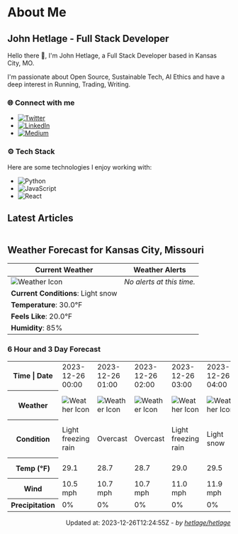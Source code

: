 # About Me

## John Hetlage - Full Stack Developer

Hello there 👋, I'm John Hetlage, a Full Stack Developer based in Kansas City, MO. 

I'm passionate about Open Source, Sustainable Tech, AI Ethics and have a deep interest in Running, Trading, Writing.

### 🌐 Connect with me
- [![Twitter](https://img.shields.io/badge/Twitter-1DA1F2?style=for-the-badge&logo=twitter&logoColor=white)](https://twitter.com/j_hetlage)
- [![LinkedIn](https://img.shields.io/badge/LinkedIn-0077B5?style=for-the-badge&logo=linkedin&logoColor=white)](https://linkedin.com/in/john-hetlage)
- [![Medium](https://img.shields.io/badge/Medium-12100E?style=for-the-badge&logo=medium&logoColor=white)](https://medium.com/@jhetlage)

### ⚙️ Tech Stack
Here are some technologies I enjoy working with:
- ![Python](https://img.shields.io/badge/-Python-05122A?style=flat&logo=Python)
- ![JavaScript](https://img.shields.io/badge/-JavaScript-05122A?style=flat&logo=JavaScript)
- ![React](https://img.shields.io/badge/-React-05122A?style=flat&logo=React)


## Latest Articles

<table>
  <tbody></tbody>
</table>


## Weather Forecast for Kansas City, Missouri

| **Current Weather** | **Weather Alerts** |
|---------------------|--------------------|
| ![Weather Icon](https://cdn.weatherapi.com/weather/64x64/night/326.png) |  _No alerts at this time._  |
| **Current Conditions**: Light snow |  | 
| **Temperature**: 30.0°F |  |
| **Feels Like**: 20.0°F |  |
| **Humidity**: 85% | |

### 6 Hour and 3 Day Forecast

<table>
  <tbody>  
    <tr><th>Time | Date</th><td>2023-12-26 00:00</td><td>2023-12-26 01:00</td><td>2023-12-26 02:00</td><td>2023-12-26 03:00</td><td>2023-12-26 04:00</td><td>2023-12-26 05:00</td><td>2023-12-26</td><td>2023-12-27</td><td>2023-12-28</td></tr>
    <tr><th>Weather</th><td><img src="https://cdn.weatherapi.com/weather/64x64/night/311.png" alt="Weather Icon"></td><td><img src="https://cdn.weatherapi.com/weather/64x64/night/122.png" alt="Weather Icon"></td><td><img src="https://cdn.weatherapi.com/weather/64x64/night/122.png" alt="Weather Icon"></td><td><img src="https://cdn.weatherapi.com/weather/64x64/night/311.png" alt="Weather Icon"></td><td><img src="https://cdn.weatherapi.com/weather/64x64/night/326.png" alt="Weather Icon"></td><td><img src="https://cdn.weatherapi.com/weather/64x64/night/326.png" alt="Weather Icon"></td>
    <td><img src="https://cdn.weatherapi.com/weather/64x64/day/371.png" alt="Weather Icons"</td><td><img src="https://cdn.weatherapi.com/weather/64x64/day/326.png" alt="Weather Icons"</td><td><img src="https://cdn.weatherapi.com/weather/64x64/day/311.png" alt="Weather Icons"</td></tr>
    <tr><th>Condition</th><td>Light freezing rain</td><td>Overcast</td><td>Overcast</td><td>Light freezing rain</td><td>Light snow</td><td>Light snow</td>
    <td>Moderate or heavy snow showers</td><td>Light snow</td><td>Light freezing rain</td></tr>
    <tr><th>Temp (°F)</th><td>29.1</td><td>28.7</td><td>28.7</td><td>29.0</td><td>29.5</td><td>29.6</td>
    <td>34.8° / 27.9°F</td><td>33.2° / 29.5°F</td><td>37.5° / 28.4°F</td></tr>
    <tr><th>Wind</th><td>10.5 mph</td><td>10.7 mph</td><td>10.7 mph</td><td>11.0 mph</td><td>11.9 mph</td><td>13.2 mph</td>
    <td>16.3 mph</td><td>15.4 mph</td><td>16.8 mph</td></tr>
    <tr><th>Precipitation</th><td>0%</td><td>0%</td><td>0%</td><td>0%</td><td>0%</td><td>0%</td>
    <td>93%</td><td>84%</td><td>84%</td></tr>
  </tbody>
</table>

<div align="right">

Updated at: 2023-12-26T12:24:55Z - *by [hetlage/hetlage](https://github.com/hetlage/hetlage)*

</div>

